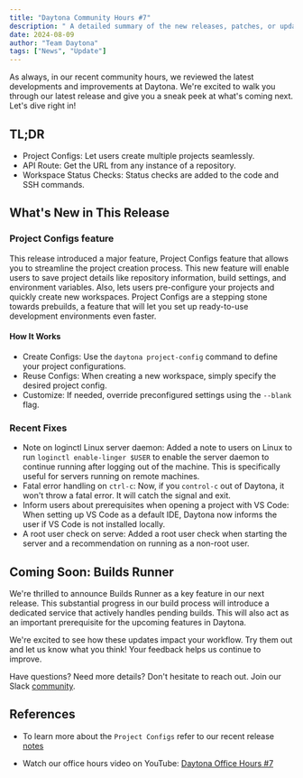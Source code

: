 ```yaml
---
title: "Daytona Community Hours #7"
description: " A detailed summary of the new releases, patches, or updates that were mentioned during the Daytona Community Hours #7 YouTube video."
date: 2024-08-09
author: "Team Daytona"
tags: ["News", "Update"]
---
```


As always, in our recent community hours, we reviewed the latest developments and improvements at Daytona. We're excited to walk you through our latest release and give you a sneak peek at what's coming next. Let's dive right in!

## TL;DR

- Project Configs: Let users create multiple projects seamlessly.
- API Route: Get the URL from any instance of a repository.
- Workspace Status Checks: Status checks are added to the code and SSH commands.

## What's New in This Release

### Project Configs feature

This release introduced a major feature, Project Configs feature that allows you to streamline the project creation process. This new feature will enable users to save project details like repository information, build settings, and environment variables. Also, lets users pre-configure your projects and quickly create new workspaces. Project Configs are a stepping stone towards prebuilds, a feature that will let you set up ready-to-use development environments even faster.

#### How It Works

- Create Configs: Use the `daytona project-config` command to define your project configurations.
- Reuse Configs: When creating a new workspace, simply specify the desired project config.
- Customize: If needed, override preconfigured settings using the `--blank` flag.

### Recent Fixes

- Note on loginctl Linux server daemon: Added a note to users on Linux to run `loginctl enable-linger $USER` to enable the server daemon to continue running after logging out of the machine. This is specifically useful for servers running on remote machines.
- Fatal error handling on `ctrl-c`: Now, if you `control-c` out of Daytona, it won't throw a fatal error. It will catch the signal and exit.
- Inform users about prerequisites when opening a project with VS Code: When setting up VS Code as a default IDE, Daytona now informs the user if VS Code is not installed locally.
- A root user check on serve: Added a root user check when starting the server and a recommendation on running as a non-root user.

## Coming Soon: Builds Runner

We're thrilled to announce Builds Runner as a key feature in our next release. This substantial progress in our build process will introduce a dedicated service that actively handles pending builds. This will also act as an important prerequisite for the upcoming features in Daytona.

We're excited to see how these updates impact your workflow. Try them out and let us know what you think! Your feedback helps us continue to improve.

Have questions? Need more details? Don't hesitate to reach out. Join our Slack [community](https://go.daytona.io/slack).

## References

- To learn more about the `Project Configs` refer to our recent release [notes](https://github.com/daytonaio/daytona/releases/tag/v0.24.0)

- Watch our office hours video on YouTube: [Daytona Office Hours #7](https://www.youtube.com/watch?v=nVQWa4jmwLc)
